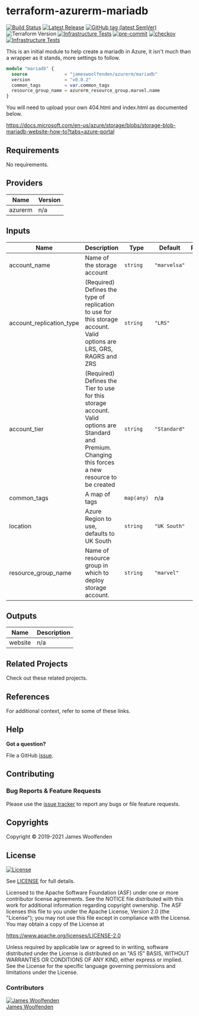 # terraform-azurerm-mariadb

[![Build Status](https://github.com/JamesWoolfenden/terraform-azurerm-mariadb/workflows/Verify%20and%20Bump/badge.svg?branch=master)](https://github.com/JamesWoolfenden/terraform-azurerm-mariadb)
[![Latest Release](https://img.shields.io/github/release/JamesWoolfenden/terraform-azurerm-mariadb.svg)](https://github.com/JamesWoolfenden/terraform-azurerm-mariadb/releases/latest)
[![GitHub tag (latest SemVer)](https://img.shields.io/github/tag/JamesWoolfenden/terraform-azurerm-mariadb.svg?label=latest)](https://github.com/JamesWoolfenden/terraform-azurerm-mariadb/releases/latest)
![Terraform Version](https://img.shields.io/badge/tf-%3E%3D0.14.0-blue.svg)
[![Infrastructure Tests](https://www.bridgecrew.cloud/badges/github/JamesWoolfenden/terraform-azurerm-mariadb/cis_aws)](https://www.bridgecrew.cloud/link/badge?vcs=github&fullRepo=JamesWoolfenden%2Fterraform-azurerm-mariadb&benchmark=CIS+AWS+V1.2)
[![pre-commit](https://img.shields.io/badge/pre--commit-enabled-brightgreen?logo=pre-commit&logoColor=white)](https://github.com/pre-commit/pre-commit)
[![checkov](https://img.shields.io/badge/checkov-verified-brightgreen)](https://www.checkov.io/)
[![Infrastructure Tests](https://www.bridgecrew.cloud/badges/github/jameswoolfenden/terraform-azurerm-mariadb/general)](https://www.bridgecrew.cloud/link/badge?vcs=github&fullRepo=JamesWoolfenden%2Fterraform-azurerm-mariadb&benchmark=INFRASTRUCTURE+SECURITY)

This is an initial module to help create a mariadb in Azure, it isn't much than a wrapper as it stands, more settings to follow.

```terraform
module "mariadb" {
  source              = "jameswoolfenden/azurerm/mariadb"
  version             = "v0.0.2"
  common_tags         = var.common_tags
  resource_group_name = azurerm_resource_group.marvel.name
}
```

You will need to upload your own 404.html and index.html as documented below.

<https://docs.microsoft.com/en-us/azure/storage/blobs/storage-blob-mariadb-website-how-to?tabs=azure-portal>

<!-- BEGINNING OF PRE-COMMIT-TERRAFORM DOCS HOOK -->
## Requirements

No requirements.

## Providers

| Name | Version |
|------|---------|
| azurerm | n/a |

## Inputs

| Name | Description | Type | Default | Required |
|------|-------------|------|---------|:--------:|
| account\_name | Name of the storage account | `string` | `"marvelsa"` | no |
| account\_replication\_type | (Required) Defines the type of replication to use for this storage account. Valid options are LRS, GRS, RAGRS and ZRS | `string` | `"LRS"` | no |
| account\_tier | (Required) Defines the Tier to use for this storage account. Valid options are Standard and Premium. Changing this forces a new resource to be created | `string` | `"Standard"` | no |
| common\_tags | A map of tags | `map(any)` | n/a | yes |
| location | Azure Region to use, defaults to UK South | `string` | `"UK South"` | no |
| resource\_group\_name | Name of resource group in which to deploy storage account. | `string` | `"marvel"` | no |

## Outputs

| Name | Description |
|------|-------------|
| website | n/a |

<!-- END OF PRE-COMMIT-TERRAFORM DOCS HOOK -->

## Related Projects

Check out these related projects.

## References

For additional context, refer to some of these links.

## Help

**Got a question?**

File a GitHub [issue](https://github.com/JamesWoolfenden/terraform-azurerm-mariadb/issues).

## Contributing

### Bug Reports & Feature Requests

Please use the [issue tracker](https://github.com/JamesWoolfenden/terraform-azurerm-mariadb/issues) to report any bugs or file feature requests.

## Copyrights

Copyright © 2019-2021 James Woolfenden

## License

[![License](https://img.shields.io/badge/License-Apache%202.0-blue.svg)](https://opensource.org/licenses/Apache-2.0)

See [LICENSE](LICENSE) for full details.

Licensed to the Apache Software Foundation (ASF) under one
or more contributor license agreements. See the NOTICE file
distributed with this work for additional information
regarding copyright ownership. The ASF licenses this file
to you under the Apache License, Version 2.0 (the
"License"); you may not use this file except in compliance
with the License. You may obtain a copy of the License at

<https://www.apache.org/licenses/LICENSE-2.0>

Unless required by applicable law or agreed to in writing,
software distributed under the License is distributed on an
"AS IS" BASIS, WITHOUT WARRANTIES OR CONDITIONS OF ANY
KIND, either express or implied. See the License for the
specific language governing permissions and limitations
under the License.

### Contributors

[![James Woolfenden][jameswoolfenden_avatar]][jameswoolfenden_homepage]<br/>[James Woolfenden][jameswoolfenden_homepage]

[jameswoolfenden_homepage]: https://github.com/jameswoolfenden
[jameswoolfenden_avatar]: https://github.com/jameswoolfenden.png?size=150
[github]: https://github.com/jameswoolfenden
[linkedin]: https://www.linkedin.com/in/jameswoolfenden/
[twitter]: https://twitter.com/jimwoolfenden
[share_twitter]: https://twitter.com/intent/tweet/?text=terraform-azurerm-mariadb&url=https://github.com/JamesWoolfenden/terraform-azurerm-mariadb
[share_linkedin]: https://www.linkedin.com/shareArticle?mini=true&title=terraform-azurerm-mariadb&url=https://github.com/JamesWoolfenden/terraform-azurerm-mariadb
[share_reddit]: https://reddit.com/submit/?url=https://github.com/JamesWoolfenden/terraform-azurerm-mariadb
[share_facebook]: https://facebook.com/sharer/sharer.php?u=https://github.com/JamesWoolfenden/terraform-azurerm-mariadb
[share_email]: mailto:?subject=terraform-azurerm-mariadb&body=https://github.com/JamesWoolfenden/terraform-azurerm-mariadb
